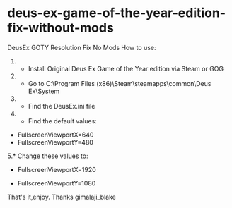 # deus-ex-game-of-the-year-edition-fix-without-mods
DeusEx GOTY Resolution Fix No Mods
How to use:

1. * Install Original Deus Ex Game of the Year edition via Steam or GOG

2. * Go to C:\Program Files (x86)\Steam\steamapps\common\Deus Ex\System

3. * Find the DeusEx.ini file

4. * Find the default values: 

* FullscreenViewportX=640
* FullscreenViewportY=480

5.* Change these values to:

* FullscreenViewportX=1920

* FullscreenViewportY=1080

That's it,enjoy.
Thanks 
gimalaji_blake

